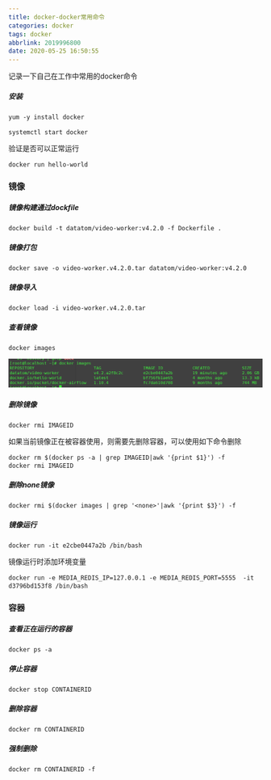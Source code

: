 ```yaml
---
title: docker-docker常用命令
categories: docker
tags: docker
abbrlink: 2019996800
date: 2020-05-25 16:50:55
---
```


记录一下自己在工作中常用的docker命令

##### 安装

~~~
yum -y install docker
~~~

~~~
systemctl start docker
~~~

验证是否可以正常运行

~~~
docker run hello-world
~~~

### 镜像

##### 镜像构建通过dockfile

~~~
docker build -t datatom/video-worker:v4.2.0 -f Dockerfile .
~~~

##### 镜像打包

~~~
docker save -o video-worker.v4.2.0.tar datatom/video-worker:v4.2.0
~~~

##### 镜像导入

~~~
docker load -i video-worker.v4.2.0.tar
~~~

##### 查看镜像

~~~
docker images
~~~

![docker.png](/images/docker/docker.png)

##### 删除镜像

~~~
docker rmi IMAGEID 
~~~

如果当前镜像正在被容器使用，则需要先删除容器，可以使用如下命令删除

~~~
docker rm $(docker ps -a | grep IMAGEID|awk '{print $1}') -f
docker rmi IMAGEID
~~~

##### 删除none镜像

~~~
docker rmi $(docker images | grep '<none>'|awk '{print $3}') -f
~~~

##### 镜像运行

~~~
docker run -it e2cbe0447a2b /bin/bash
~~~

镜像运行时添加环境变量

~~~
docker run -e MEDIA_REDIS_IP=127.0.0.1 -e MEDIA_REDIS_PORT=5555  -it d3796bd153f8 /bin/bash
~~~



### 容器

##### 查看正在运行的容器

~~~
docker ps -a
~~~

##### 停止容器

~~~
docker stop CONTAINERID
~~~

##### 删除容器

~~~
docker rm CONTAINERID
~~~

##### 强制删除

~~~
docker rm CONTAINERID -f
~~~









